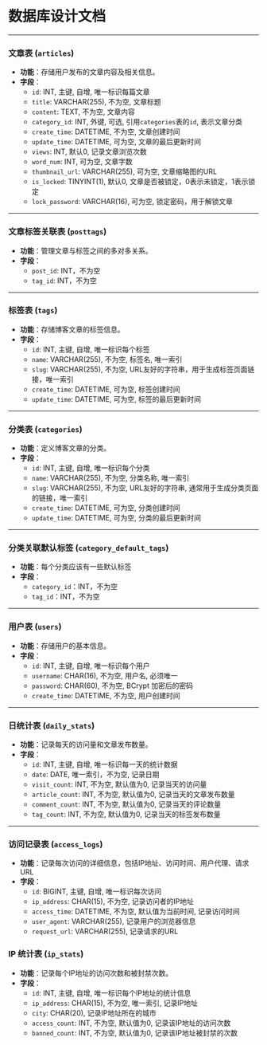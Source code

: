 # 数据库设计文档

---

### 文章表 (`articles`)
- **功能**：存储用户发布的文章内容及相关信息。
- **字段**：
  - `id`: INT, 主键, 自增, 唯一标识每篇文章
  - `title`: VARCHAR(255), 不为空, 文章标题
  - `content`: TEXT, 不为空, 文章内容
  - `category_id`: INT, 外键, 可选, 引用`categories`表的`id`, 表示文章分类
  - `create_time`: DATETIME, 不为空, 文章创建时间
  - `update_time`: DATETIME, 可为空, 文章的最后更新时间
  - `views`: INT, 默认0, 记录文章浏览次数
  - `word_num`: INT, 可为空, 文章字数
  - `thumbnail_url`: VARCHAR(255), 可为空, 文章缩略图的URL
  - `is_locked`: TINYINT(1), 默认0, 文章是否被锁定，0表示未锁定，1表示锁定
  - `lock_password`: VARCHAR(16), 可为空, 锁定密码，用于解锁文章

---

### 文章标签关联表 (`posttags`)
- **功能**：管理文章与标签之间的多对多关系。
- **字段**：
  - `post_id`: INT，不为空
  - `tag_id`: INT，不为空

---

### 标签表 (`tags`)
- **功能**：存储博客文章的标签信息。
- **字段**：
  - `id`: INT, 主键, 自增, 唯一标识每个标签
  - `name`: VARCHAR(255), 不为空, 标签名, 唯一索引
  - `slug`: VARCHAR(255), 不为空, URL友好的字符串，用于生成标签页面链接，唯一索引
  - `create_time`: DATETIME, 可为空, 标签创建时间
  - `update_time`: DATETIME, 可为空, 标签的最后更新时间

---

### 分类表 (`categories`)
- **功能**：定义博客文章的分类。
- **字段**：
  - `id`: INT, 主键, 自增, 唯一标识每个分类
  - `name`: VARCHAR(255), 不为空, 分类名称, 唯一索引
  - `slug`: VARCHAR(255), 不为空, URL友好的字符串, 通常用于生成分类页面的链接，唯一索引
  - `create_time`: DATETIME, 可为空, 分类创建时间
  - `update_time`: DATETIME, 可为空, 分类的最后更新时间

---

### 分类关联默认标签 (`category_default_tags`)
- **功能**：每个分类应该有一些默认标签
- **字段**：
  - `category_id`：INT，不为空
  - `tag_id`：INT，不为空

---

### 用户表 (`users`)
- **功能**：存储用户的基本信息。
- **字段**：
  - `id`: INT, 主键, 自增, 唯一标识每个用户
  - `username`: CHAR(16), 不为空, 用户名, 必须唯一
  - `password`: CHAR(60), 不为空, BCrypt 加密后的密码
  - `create_time`: DATETIME, 不为空, 用户创建时间

---

### 日统计表 (`daily_stats`)
- **功能**：记录每天的访问量和文章发布数量。
- **字段**：
  - `id`: INT, 主键, 自增, 唯一标识每一天的统计数据
  - `date`: DATE, 唯一索引，不为空, 记录日期
  - `visit_count`: INT, 不为空, 默认值为0, 记录当天的访问量
  - `article_count`: INT, 不为空, 默认值为0, 记录当天的文章发布数量
  - `comment_count`: INT, 不为空, 默认值为0, 记录当天的评论数量
  - `tag_count`: INT, 不为空, 默认值为0, 记录当天的标签发布数量

---

### 访问记录表 (`access_logs`)
- **功能**：记录每次访问的详细信息，包括IP地址、访问时间、用户代理、请求URL
- **字段**：
  - `id`: BIGINT, 主键, 自增, 唯一标识每次访问
  - `ip_address`: CHAR(15), 不为空, 记录访问者的IP地址
  - `access_time`: DATETIME, 不为空, 默认值为当前时间, 记录访问时间
  - `user_agent`: VARCHAR(255), 记录用户的浏览器信息
  - `request_url`: VARCHAR(255), 记录请求的URL

### IP 统计表 (`ip_stats`)
- **功能**：记录每个IP地址的访问次数和被封禁次数。
- **字段**：
  - `id`: INT, 主键, 自增, 唯一标识每个IP地址的统计信息
  - `ip_address`: CHAR(15), 不为空, 唯一索引, 记录IP地址
  - `city`: CHAR(20), 记录IP地址所在的城市
  - `access_count`: INT, 不为空, 默认值为0, 记录该IP地址的访问次数
  - `banned_count`: INT, 不为空, 默认值为0, 记录该IP地址被封禁的次数
